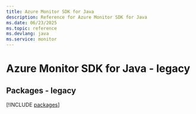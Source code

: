 ```yaml
---
title: Azure Monitor SDK for Java
description: Reference for Azure Monitor SDK for Java
ms.date: 06/23/2025
ms.topic: reference
ms.devlang: java
ms.service: monitor
---
```

# Azure Monitor SDK for Java - legacy
## Packages - legacy
[!INCLUDE [packages](monitor-index.md)]